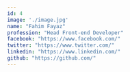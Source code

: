 ```yaml
---
id: 4
image: './image.jpg'
name: "Fahim Fayaz"
profession: "Head Front-end Developer"
facebook: "https://www.facebook.com/"
twitter: "https://www.twitter.com/"
linkedin: "https://www.linkedin.com/"
github: "https://github.com/"
---
```

